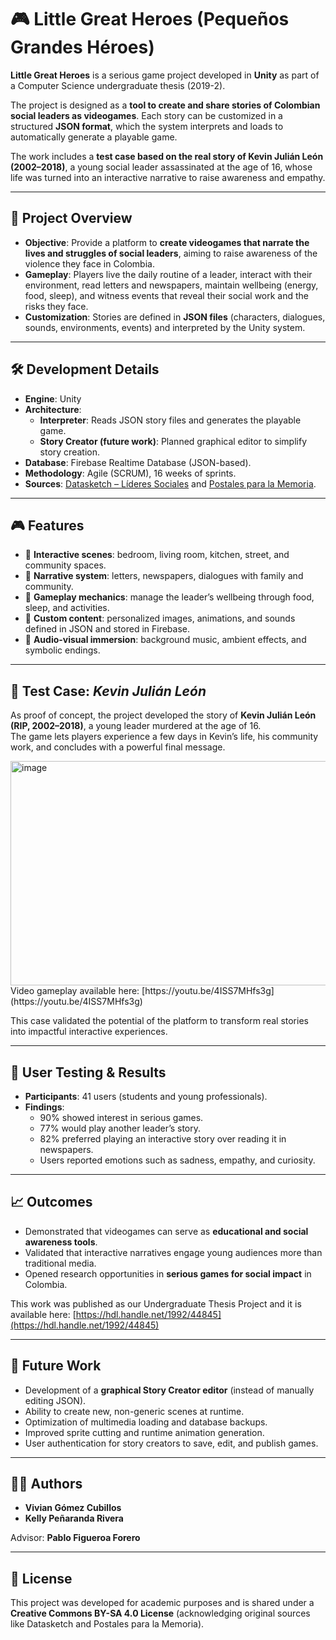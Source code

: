 # 🎮 Little Great Heroes (Pequeños Grandes Héroes)

**Little Great Heroes** is a serious game project developed in **Unity** as part of a Computer Science undergraduate thesis (2019-2).  

The project is designed as a **tool to create and share stories of Colombian social leaders as videogames**. Each story can be customized in a structured **JSON format**, which the system interprets and loads to automatically generate a playable game.  

The work includes a **test case based on the real story of Kevin Julián León (2002–2018)**, a young social leader assassinated at the age of 16, whose life was turned into an interactive narrative to raise awareness and empathy.

---

## 📖 Project Overview

- **Objective**: Provide a platform to **create videogames that narrate the lives and struggles of social leaders**, aiming to raise awareness of the violence they face in Colombia.  
- **Gameplay**: Players live the daily routine of a leader, interact with their environment, read letters and newspapers, maintain wellbeing (energy, food, sleep), and witness events that reveal their social work and the risks they face.  
- **Customization**: Stories are defined in **JSON files** (characters, dialogues, sounds, environments, events) and interpreted by the Unity system.  

---

## 🛠️ Development Details

- **Engine**: Unity  
- **Architecture**:
  - **Interpreter**: Reads JSON story files and generates the playable game.  
  - **Story Creator (future work)**: Planned graphical editor to simplify story creation.  
- **Database**: Firebase Realtime Database (JSON-based).  
- **Methodology**: Agile (SCRUM), 16 weeks of sprints.  
- **Sources**: [Datasketch – Líderes Sociales](http://lideres-sociales.datasketch.co/) and [Postales para la Memoria](http://postalesparalamemoria.com/).  

---

## 🎮 Features

- 🏡 **Interactive scenes**: bedroom, living room, kitchen, street, and community spaces.  
- 📜 **Narrative system**: letters, newspapers, dialogues with family and community.  
- 🍞 **Gameplay mechanics**: manage the leader’s wellbeing through food, sleep, and activities.  
- 🎨 **Custom content**: personalized images, animations, and sounds defined in JSON and stored in Firebase.  
- 🎵 **Audio-visual immersion**: background music, ambient effects, and symbolic endings.  

---

## 🧪 Test Case: *Kevin Julián León*

As proof of concept, the project developed the story of **Kevin Julián León (RIP, 2002–2018)**, a young leader murdered at the age of 16.  
The game lets players experience a few days in Kevin’s life, his community work, and concludes with a powerful final message.

<img width="1643" height="359" alt="image" src="https://github.com/user-attachments/assets/d470c0cc-c3d7-4185-976b-5cacec4c7cb6" />
Video gameplay available here: [https://youtu.be/4ISS7MHfs3g](https://youtu.be/4ISS7MHfs3g)


This case validated the potential of the platform to transform real stories into impactful interactive experiences.

---

## 🧪 User Testing & Results

- **Participants**: 41 users (students and young professionals).  
- **Findings**:
  - 90% showed interest in serious games.  
  - 77% would play another leader’s story.  
  - 82% preferred playing an interactive story over reading it in newspapers.  
  - Users reported emotions such as sadness, empathy, and curiosity.  

---

## 📈 Outcomes

- Demonstrated that videogames can serve as **educational and social awareness tools**.  
- Validated that interactive narratives engage young audiences more than traditional media.  
- Opened research opportunities in **serious games for social impact** in Colombia.  

This work was published as our Undergraduate Thesis Project and it is available here: [https://hdl.handle.net/1992/44845](https://hdl.handle.net/1992/44845)

---

## 🔮 Future Work

- Development of a **graphical Story Creator editor** (instead of manually editing JSON).  
- Ability to create new, non-generic scenes at runtime.  
- Optimization of multimedia loading and database backups.  
- Improved sprite cutting and runtime animation generation.  
- User authentication for story creators to save, edit, and publish games.  

---

## 👩‍💻 Authors

- **Vivian Gómez Cubillos**  
- **Kelly Peñaranda Rivera**  

Advisor: **Pablo Figueroa Forero**  

---

## 📜 License

This project was developed for academic purposes and is shared under a **Creative Commons BY-SA 4.0 License** (acknowledging original sources like Datasketch and Postales para la Memoria).
